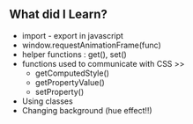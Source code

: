 ## What did I Learn?

- import - export in javascript
- window.requestAnimationFrame(func)
- helper functions : get(), set()
- functions used to communicate with CSS >>
    - getComputedStyle()
    - getPropertyValue()
    - setProperty()
- Using classes
- Changing background (hue effect!!)
